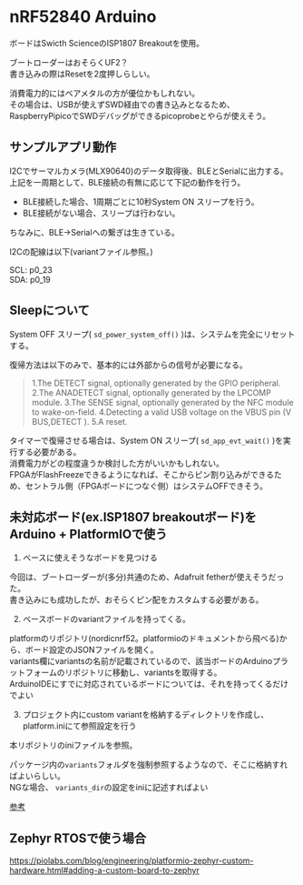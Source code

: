 # nRF52840 Arduino 

ボードはSwicth ScienceのISP1807 Breakoutを使用。

ブートローダーはおそらくUF2？  
書き込みの際はResetを2度押しらしい。

消費電力的にはベアメタルの方が優位かもしれない。  
その場合は、USBが使えずSWD経由での書き込みとなるため、RaspberryPipicoでSWDデバッグができるpicoprobeとやらが使えそう。

## サンプルアプリ動作

I2Cでサーマルカメラ(MLX90640)のデータ取得後、BLEとSerialに出力する。  
上記を一周期として、BLE接続の有無に応じて下記の動作を行う。

- BLE接続した場合、1周期ごとに10秒System ON スリープを行う。
- BLE接続がない場合、スリープは行わない。

ちなみに、BLE->Serialへの繋ぎは生きている。

I2Cの配線は以下(variantファイル参照。)

SCL: p0_23  
SDA: p0_19

## Sleepについて

System OFF スリープ( `sd_power_system_off()` )は、システムを完全にリセットする。  

復帰方法は以下のみで、基本的には外部からの信号が必要になる。

> 1.The DETECT signal, optionally generated by the GPIO peripheral.
> 2.The ANADETECT signal, optionally generated by the LPCOMP module.
> 3.The SENSE signal, optionally generated by the NFC module to wake-on-field.
> 4.Detecting a valid USB voltage on the VBUS pin (V BUS,DETECT ).
> 5.A reset.

タイマーで復帰させる場合は、System ON スリープ( `sd_app_evt_wait()` )を実行する必要がある。  
消費電力がどの程度違うか検討した方がいいかもしれない。  
FPGAがFlashFreezeできるようになれば、そこからピン割り込みができるため、セントラル側（FPGAボードにつなぐ側）はシステムOFFできそう。

## 未対応ボード(ex.ISP1807 breakoutボード)をArduino + PlatformIOで使う

1. ベースに使えそうなボードを見つける

今回は、ブートローダーが(多分)共通のため、Adafruit fetherが使えそうだった。  
書き込みにも成功したが、おそらくピン配をカスタムする必要がある。  

2. ベースボードのvariantファイルを持ってくる。

platformのリポジトリ(nordicnrf52。platformioのドキュメントから飛べる)から、ボード設定のJSONファイルを開く。  
variants欄にvariantsの名前が記載されているので、該当ボードのArduinoプラットフォームのリポジトリに移動し、variantsを取得する。  
ArduinoIDEにすでに対応されているボードについては、それを持ってくるだけでよい


3. プロジェクト内にcustom variantを格納するディレクトリを作成し、platform.iniにて参照設定を行う

本リポジトリのiniファイルを参照。

パッケージ内の`variants`フォルダを強制参照するようなので、そこに格納すればよいらしい。  
NGな場合、 `variants_dir`の設定をiniに記述すればよい

[参考](https://github.com/maxgerhardt/pio-custom-stm32duino-variants)

## Zephyr RTOSで使う場合

https://piolabs.com/blog/engineering/platformio-zephyr-custom-hardware.html#adding-a-custom-board-to-zephyr

